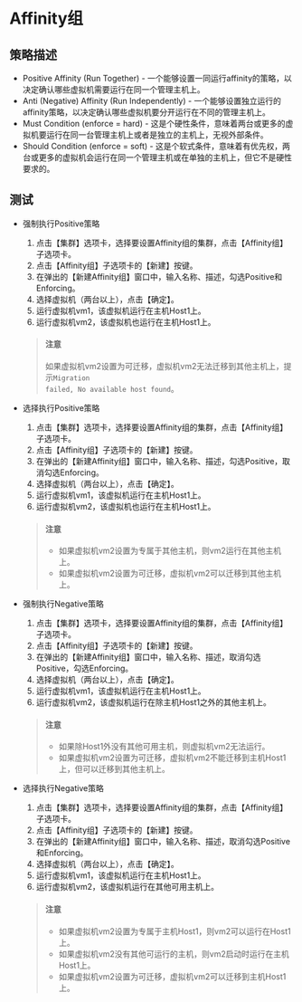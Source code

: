 # Affinity组

## 策略描述

* Positive Affinity (Run Together) - 一个能够设置一同运行affinity的策略，以决定确认哪些虚拟机需要运行在同一个管理主机上。
* Anti (Negative) Affinity (Run Independently) - 一个能够设置独立运行的affinity策略，以决定确认哪些虚拟机要分开运行在不同的管理主机上。
* Must Condition (enforce = hard) - 这是个硬性条件，意味着两台或更多的虚拟机要运行在同一台管理主机上或者是独立的主机上，无视外部条件。
* Should Condition (enforce = soft) - 这是个软式条件，意味着有优先权，两台或更多的虚拟机会运行在同一个管理主机或在单独的主机上，但它不是硬性要求的。

## 测试

* 强制执行Positive策略

  1. 点击【集群】选项卡，选择要设置Affinity组的集群，点击【Affinity组】子选项卡。
  1. 点击【Affinity组】子选项卡的【新建】按键。
  1. 在弹出的【新建Affinity组】窗口中，输入名称、描述，勾选Positive和Enforcing。
  1. 选择虚拟机（两台以上），点击【确定】。
  1. 运行虚拟机vm1，该虚拟机运行在主机Host1上。
  1. 运行虚拟机vm2，该虚拟机也运行在主机Host1上。

  > #### 注意
  > 如果虚拟机vm2设置为可迁移，虚拟机vm2无法迁移到其他主机上，提示<code>Migration failed, No available host found</code>。

* 选择执行Positive策略

  1. 点击【集群】选项卡，选择要设置Affinity组的集群，点击【Affinity组】子选项卡。
  1. 点击【Affinity组】子选项卡的【新建】按键。
  1. 在弹出的【新建Affinity组】窗口中，输入名称、描述，勾选Positive，取消勾选Enforcing。
  1. 选择虚拟机（两台以上），点击【确定】。
  1. 运行虚拟机vm1，该虚拟机运行在主机Host1上。
  1. 运行虚拟机vm2，该虚拟机也运行在主机Host1上。

  > #### 注意
  > * 如果虚拟机vm2设置为专属于其他主机，则vm2运行在其他主机上。
  > * 如果虚拟机vm2设置为可迁移，虚拟机vm2可以迁移到其他主机上。

* 强制执行Negative策略

  1. 点击【集群】选项卡，选择要设置Affinity组的集群，点击【Affinity组】子选项卡。
  1. 点击【Affinity组】子选项卡的【新建】按键。
  1. 在弹出的【新建Affinity组】窗口中，输入名称、描述，取消勾选Positive，勾选Enforcing。
  1. 选择虚拟机（两台以上），点击【确定】。
  1. 运行虚拟机vm1，该虚拟机运行在主机Host1上。
  1. 运行虚拟机vm2，该虚拟机运行在除主机Host1之外的其他主机上。

  > #### 注意
  > * 如果除Host1外没有其他可用主机，则虚拟机vm2无法运行。
  > * 如果虚拟机vm2设置为可迁移，虚拟机vm2不能迁移到主机Host1上，但可以迁移到其他主机上。

* 选择执行Negative策略

  1. 点击【集群】选项卡，选择要设置Affinity组的集群，点击【Affinity组】子选项卡。
  1. 点击【Affinity组】子选项卡的【新建】按键。
  1. 在弹出的【新建Affinity组】窗口中，输入名称、描述，取消勾选Positive和Enforcing。
  1. 选择虚拟机（两台以上），点击【确定】。
  1. 运行虚拟机vm1，该虚拟机运行在主机Host1上。
  1. 运行虚拟机vm2，该虚拟机运行在其他可用主机上。

  > #### 注意
  > * 如果虚拟机vm2设置为专属于主机Host1，则vm2可以运行在Host1上。
  > * 如果虚拟机vm2没有其他可运行的主机，则vm2启动时运行在主机Host1上。
  > * 如果虚拟机vm2设置为可迁移，虚拟机vm2可以迁移到主机Host1上。

